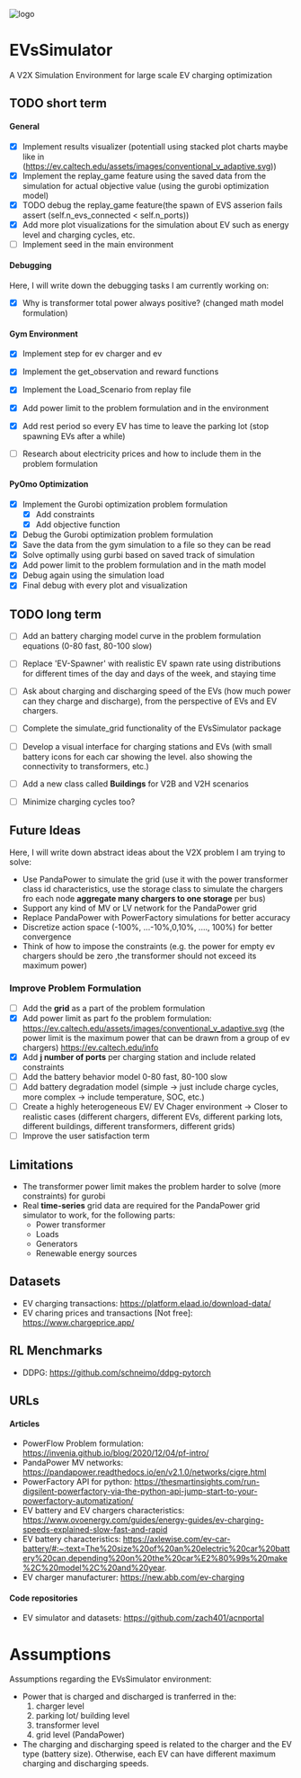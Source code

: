 ![logo](https://github.com/stavrosgreece/EVsSimulator/assets/17108978/4852f3c4-3371-4561-8e8f-661acbaf2a01)

# EVsSimulator
A V2X Simulation Environment for large scale EV charging optimization

## TODO short term

#### General
- [x] Implement results visualizer (potentiall using stacked plot charts maybe like in (https://ev.caltech.edu/assets/images/conventional_v_adaptive.svg))
- [x] Implement the replay_game feature using the saved data from the simulation for actual objective value (using the gurobi optimization model)
- [x] TODO debug the replay_game feature(the spawn of EVS asserion fails assert (self.n_evs_connected < self.n_ports))
- [x] Add more plot visualizations for the simulation about EV such as energy level and  charging cycles, etc.
- [ ] Implement seed in the main environment

#### Debugging
Here, I will write down the debugging tasks I am currently working on:
- [x] Why is transformer total power always positive? (changed math model formulation)

#### Gym Environment
- [x] Implement step for ev charger and ev
- [x] Implement the get_observation and reward functions
- [x] Implement the Load_Scenario from replay file
- [x] Add power limit to the problem formulation and in the environment
- [x] Add rest period so every EV has time to leave the parking lot (stop spawning EVs after a while)
- [ ] Research about electricity prices and how to include them in the problem formulation


#### PyOmo Optimization
- [x] Implement the Gurobi optimization problem formulation
  - [x] Add constraints
  - [x] Add objective function  
- [x] Debug the Gurobi optimization problem formulation
- [x] Save the data from the gym simulation to a file so they can be read 
- [x] Solve optimally using gurbi based on saved track of simulation
- [x] Add power limit to the problem formulation and in the math model
- [x] Debug again using the simulation load
- [x] Final debug with every plot and visualization
 
## TODO long term
- [ ] Add an battery charging model curve in the problem formulation equations (0-80 fast, 80-100 slow)
- [ ] Replace 'EV-Spawner' with realistic EV spawn rate using distributions for different times of the day and days of the week, and staying time
- [ ] Ask about charging and discharging speed of the EVs (how much power can they charge and discharge), from the perspective of EVs and EV chargers.
- [ ] Complete the simulate_grid functionality of the EVsSimulator package
- [ ] Develop a visual interface for charging stations and EVs (with small battery icons for each car showing the level. also showing the connectivity to transformers, etc.)
- [ ] Add a new class called **Buildings** for V2B and V2H scenarios
- [ ] Minimize charging cycles too?
 

## Future Ideas
Here, I will write down abstract ideas about the V2X problem I am trying to solve:
- Use PandaPower to simulate the grid (use it with the power transformer class id characteristics, use the storage class to simulate the chargers fro each node **aggregate many chargers to one storage** per bus)
- Support any kind of  MV or LV network for the PandaPower grid
- Replace PandaPower with PowerFactory simulations for better accuracy
- Discretize action space (-100%, ...-10%,0,10%, ...., 100%) for better convergence
- Think of how to impose the constraints (e.g. the power for empty ev chargers should be zero ,the transformer should not exceed its maximum power)

### Improve Problem Formulation
- [ ] Add the **grid** as a part of the problem formulation
- [x] Add power limit as part fo the problem formulation: https://ev.caltech.edu/assets/images/conventional_v_adaptive.svg (the power limit is the maximum power that can be drawn from a group of ev chargers) https://ev.caltech.edu/info
- [x] Add **j number of ports** per charging station and include related constraints
- [ ] Add the battery behavior model 0-80 fast, 80-100 slow
- [ ] Add battery degradation model (simple -> just include charge cycles, more complex -> include temperature, SOC, etc.)
- [ ] Create a highly heterogeneous EV/ EV Chager environment -> Closer to realistic cases (different chargers, different EVs, different parking lots, different buildings, different transformers, different grids)
- [ ] Improve the user satisfaction term

## Limitations
- The transformer power limit makes the problem harder to solve (more constraints) for gurobi
- Real **time-series** grid data are required for the PandaPower grid simulator to work, for the following parts:
    - Power transformer
    - Loads
    - Generators
    - Renewable energy sources

## Datasets
 - EV charging transactions: https://platform.elaad.io/download-data/
 - EV charing prices and transactions [Not free]: https://www.chargeprice.app/

## RL Menchmarks
 - DDPG: https://github.com/schneimo/ddpg-pytorch

## URLs

#### Articles
 - PowerFlow Problem formulation: https://invenia.github.io/blog/2020/12/04/pf-intro/
 - PandaPower MV networks: https://pandapower.readthedocs.io/en/v2.1.0/networks/cigre.html
 - PowerFactory API for python: https://thesmartinsights.com/run-digsilent-powerfactory-via-the-python-api-jump-start-to-your-powerfactory-automatization/
 - EV battery and EV chargers characteristics: https://www.ovoenergy.com/guides/energy-guides/ev-charging-speeds-explained-slow-fast-and-rapid
 - EV battery characteristics: https://axlewise.com/ev-car-battery/#:~:text=The%20size%20of%20an%20electric%20car%20battery%20can,depending%20on%20the%20car%E2%80%99s%20make%2C%20model%2C%20and%20year.
 - EV charger manufacturer: https://new.abb.com/ev-charging
  
  #### Code repositories
  - EV simulator and datasets: https://github.com/zach401/acnportal


# Assumptions
Assumptions regarding the EVsSimulator environment:
- Power that is charged and discharged is tranferred in the:
    1. charger level 
    2. parking lot/ building level
    3. transformer level
    4. grid level (PandaPower)
- The charging and discharging speed is related to the charger and the EV type (battery size). Otherwise, each EV can have different maximum charging and discharging speeds.
